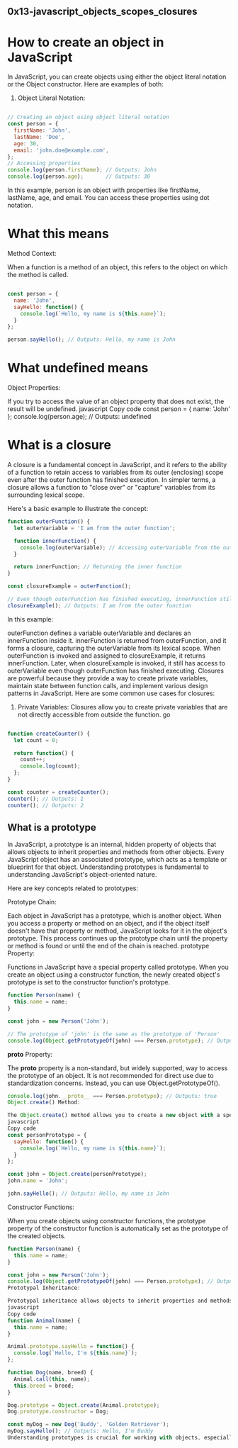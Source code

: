 ## 0x13-javascript_objects_scopes_closures 

# How to create an object in JavaScript
In JavaScript, you can create objects using either the object literal notation or the Object constructor. Here are examples of both:

1. Object Literal Notation:

```js

// Creating an object using object literal notation
const person = {
  firstName: 'John',
  lastName: 'Doe',
  age: 30,
  email: 'john.doe@example.com',
};
// Accessing properties
console.log(person.firstName); // Outputs: John
console.log(person.age);       // Outputs: 30
```

In this example, person is an object with properties like firstName, lastName, age, and email. You can access these properties using dot notation.

# What this means

Method Context:

When a function is a method of an object, this refers to the object on which the method is called.

```js 

const person = {
  name: 'John',
  sayHello: function() {
    console.log(`Hello, my name is ${this.name}`);
  }
};

person.sayHello(); // Outputs: Hello, my name is John
```

# What undefined means

Object Properties:

If you try to access the value of an object property that does not exist, the result will be undefined.
javascript
Copy code
const person = { name: 'John' };
console.log(person.age); // Outputs: undefined

# What is a closure

A closure is a fundamental concept in JavaScript, and it refers to the ability of a function to retain access to variables from its outer (enclosing) scope even after the outer function has finished execution. In simpler terms, a closure allows a function to "close over" or "capture" variables from its surrounding lexical scope.

Here's a basic example to illustrate the concept:

```js 
function outerFunction() {
  let outerVariable = 'I am from the outer function';

  function innerFunction() {
    console.log(outerVariable); // Accessing outerVariable from the outer scope
  }

  return innerFunction; // Returning the inner function
}

const closureExample = outerFunction();

// Even though outerFunction has finished executing, innerFunction still has access to outerVariable
closureExample(); // Outputs: I am from the outer function
```
In this example:

outerFunction defines a variable outerVariable and declares an innerFunction inside it.
innerFunction is returned from outerFunction, and it forms a closure, capturing the outerVariable from its lexical scope.
When outerFunction is invoked and assigned to closureExample, it returns innerFunction.
Later, when closureExample is invoked, it still has access to outerVariable even though outerFunction has finished executing.
Closures are powerful because they provide a way to create private variables, maintain state between function calls, and implement various design patterns in JavaScript. Here are some common use cases for closures:

1. Private Variables:
Closures allow you to create private variables that are not directly accessible from outside the function.
go

```js

function createCounter() {
  let count = 0;

  return function() {
    count++;
    console.log(count);
  };
}

const counter = createCounter();
counter(); // Outputs: 1
counter(); // Outputs: 2
```

## What is a prototype

In JavaScript, a prototype is an internal, hidden property of objects that allows objects to inherit properties and methods from other objects. Every JavaScript object has an associated prototype, which acts as a template or blueprint for that object. Understanding prototypes is fundamental to understanding JavaScript's object-oriented nature.

Here are key concepts related to prototypes:

Prototype Chain:

Each object in JavaScript has a prototype, which is another object. When you access a property or method on an object, and if the object itself doesn't have that property or method, JavaScript looks for it in the object's prototype. This process continues up the prototype chain until the property or method is found or until the end of the chain is reached.
prototype Property:

Functions in JavaScript have a special property called prototype. When you create an object using a constructor function, the newly created object's prototype is set to the constructor function's prototype.

```js
function Person(name) {
  this.name = name;
}

const john = new Person('John');

// The prototype of 'john' is the same as the prototype of 'Person'
console.log(Object.getPrototypeOf(john) === Person.prototype); // Outputs: true
```

__proto__ Property:

The __proto__ property is a non-standard, but widely supported, way to access the prototype of an object. It is not recommended for direct use due to standardization concerns. Instead, you can use Object.getPrototypeOf().

```js
console.log(john.__proto__ === Person.prototype); // Outputs: true
Object.create() Method:

The Object.create() method allows you to create a new object with a specified prototype.
javascript
Copy code
const personPrototype = {
  sayHello: function() {
    console.log(`Hello, my name is ${this.name}`);
  }
};

const john = Object.create(personPrototype);
john.name = 'John';

john.sayHello(); // Outputs: Hello, my name is John
```

Constructor Functions:

When you create objects using constructor functions, the prototype property of the constructor function is automatically set as the prototype of the created objects.
```js
function Person(name) {
  this.name = name;
}

const john = new Person('John');
console.log(Object.getPrototypeOf(john) === Person.prototype); // Outputs: true
Prototypal Inheritance:

Prototypal inheritance allows objects to inherit properties and methods from other objects. It's a key feature of JavaScript's object-oriented programming model.
javascript
Copy code
function Animal(name) {
  this.name = name;
}

Animal.prototype.sayHello = function() {
  console.log(`Hello, I'm ${this.name}`);
};

function Dog(name, breed) {
  Animal.call(this, name);
  this.breed = breed;
}

Dog.prototype = Object.create(Animal.prototype);
Dog.prototype.constructor = Dog;

const myDog = new Dog('Buddy', 'Golden Retriever');
myDog.sayHello(); // Outputs: Hello, I'm Buddy
Understanding prototypes is crucial for working with objects, especially when creating constructor functions, defining methods on object prototypes, and dealing with prototypal inheritance. It's a core concept in JavaScript's object-oriented design.